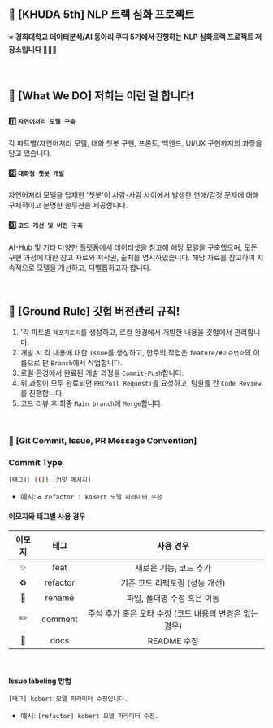 ## 📌 [KHUDA 5th] NLP 트랙 심화 프로젝트

#### ⭐️ 경희대학교 데이터분석/AI 동아리 쿠다 5기에서 진행하는 NLP 심화트랙 프로젝트 저장소입니다 👏👏👏

<br>


## 🔎 [What We DO] 저희는 이런 걸 합니다❗️
  
  #### 1️⃣ `자연어처리 모델 구축`  
  각 파트별(자연어처리 모델, 대화 챗봇 구현, 프론트, 백엔드, UI/UX 구현까지의 과정을 담고 있습니다. 
    
  #### 2️⃣ `대화형 챗봇 개발`<br>
  자연어처리 모델을 탑재한 '챗봇'이 사람-사람 사이에서 발생한 연애/감정 문제에 대해 구체적이고 분명한 솔루션을 제공합니다.
    
  #### 3️⃣ `코드 개선 및 버전 구축`  
  AI-Hub 및 기타 다양한 플랫폼에서 데이터셋을 참고해 해당 모델을 구축했으며, 모든 구현 과정에 대한 참고 자료와 저작권, 출처를 명시하였습니다.
  해당 자료를 참고하여 지속적으로 모델을 개선하고, 디벨롭하고자 합니다.

<br>

## 🌱 [Ground Rule] 깃헙 버전관리 규칙!
1. '각 파트별 `레포지토리`를 생성하고, 로컬 환경에서 개발한 내용을 깃헙에서 관리합니다. 
2. 개발 시 각 내용에 대한 `Issue`를 생성하고, 한주의 작업은 `feature/#이슈번호`의 이름으로 판 `Branch`에서 작업합니다.
3. 로컬 환경에서 완료된 개발 과정을 `Commit-Push`합니다.
4. 위 과정이 모두 완료되면 `PR(Pull Request)`을 요청하고, 팀원들 간 `Code Review`를 진행합니다.
5. 코드 리뷰 후 최종 `Main branch`에 `Merge`합니다.

<br>

### 🙌 [Git Commit, Issue, PR Message Convention] 
### Commit Type
```bash
[태그]: [()] [커밋 메시지]
```
- 예시: `♻️ refactor : koBert 모델 파라미터 수정`


#### 이모지와 태그별 사용 경우
| 이모지 | 태그 | 사용 경우 |
| :--: | :--: | :--: |
| ✨ | feat | 새로운 기능, 코드 추가 |
| ♻️ | refactor | 기존 코드 리팩토링 (성능 개선) | 
| 🚚 | rename | 파일, 폴더명 수정 혹은 이동 |
| ✏️ | comment | 주석 추가 혹은 오타 수정 (코드 내용의 변경은 없는 경우) |
| 📝 | docs | README 수정 |

<br>

#### Issue labeling 방법
```bash
[태그] kobert 모델 파라미터 수정입니다.
```
- 예시: `[refactor] kobert 모델 파라미터 수정.`

<br>
